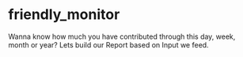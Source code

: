 # friendly_monitor
Wanna know how much you have contributed through this day, week, month or year? Lets build our Report based on Input we feed. 
